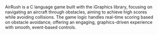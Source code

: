 AirRush is a C language game built with the iGraphics library, focusing on navigating an aircraft through obstacles, aiming to achieve high scores while avoiding collisions.
The game logic handles real-time scoring based on obstacle avoidance, offering an engaging, graphics-driven experience with smooth, event-based controls.
